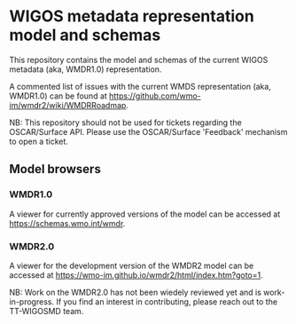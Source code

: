 # WIGOS metadata representation model and schemas

This repository contains the model and schemas of the current WIGOS metadata (aka, WMDR1.0) representation. 

A commented list of issues with the current WMDS representation (aka, WMDR1.0) can be found at https://github.com/wmo-im/wmdr2/wiki/WMDRRoadmap.

NB: This repository should not be used for tickets regarding the OSCAR/Surface API. Please use the OSCAR/Surface 'Feedback' mechanism to open a ticket.

## Model browsers
### WMDR1.0
A viewer for currently approved versions of the model can be accessed at https://schemas.wmo.int/wmdr.

### WMDR2.0
A viewer for the development version of the WMDR2 model can be accessed at https://wmo-im.github.io/wmdr2/html/index.htm?goto=1.

NB: Work on the WMDR2.0 has not been wiedely reviewed yet and is work-in-progress. If you find an interest in contributing, please reach out to the TT-WIGOSMD team.


